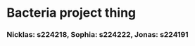 #### ######################
# Bacteria project thing
#### ######################

### Nicklas: s224218, Sophia: s224222, Jonas: s224191